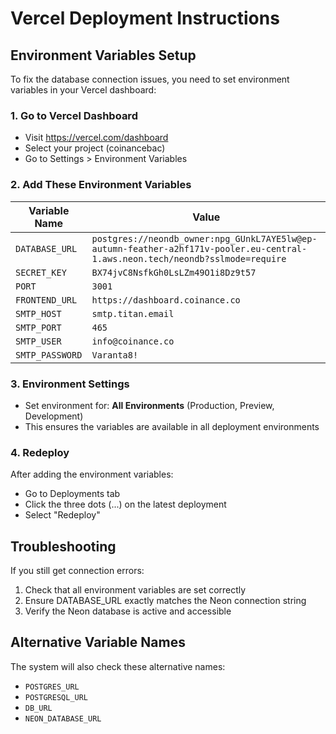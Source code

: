# Vercel Deployment Instructions

## Environment Variables Setup

To fix the database connection issues, you need to set environment variables in your Vercel dashboard:

### 1. Go to Vercel Dashboard
- Visit https://vercel.com/dashboard
- Select your project (coinancebac)
- Go to Settings > Environment Variables

### 2. Add These Environment Variables

| Variable Name | Value |
|--------------|--------|
| `DATABASE_URL` | `postgres://neondb_owner:npg_GUnkL7AYE5lw@ep-autumn-feather-a2hf171v-pooler.eu-central-1.aws.neon.tech/neondb?sslmode=require` |
| `SECRET_KEY` | `BX74jvC8NsfkGh0LsLZm49O1i8Dz9t57` |
| `PORT` | `3001` |
| `FRONTEND_URL` | `https://dashboard.coinance.co` |
| `SMTP_HOST` | `smtp.titan.email` |
| `SMTP_PORT` | `465` |
| `SMTP_USER` | `info@coinance.co` |
| `SMTP_PASSWORD` | `Varanta8!` |

### 3. Environment Settings
- Set environment for: **All Environments** (Production, Preview, Development)
- This ensures the variables are available in all deployment environments

### 4. Redeploy
After adding the environment variables:
- Go to Deployments tab
- Click the three dots (...) on the latest deployment
- Select "Redeploy"

## Troubleshooting

If you still get connection errors:
1. Check that all environment variables are set correctly
2. Ensure DATABASE_URL exactly matches the Neon connection string
3. Verify the Neon database is active and accessible

## Alternative Variable Names
The system will also check these alternative names:
- `POSTGRES_URL`
- `POSTGRESQL_URL`
- `DB_URL`
- `NEON_DATABASE_URL` 